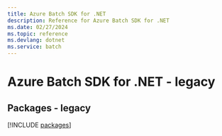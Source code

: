 ```yaml
---
title: Azure Batch SDK for .NET
description: Reference for Azure Batch SDK for .NET
ms.date: 02/27/2024
ms.topic: reference
ms.devlang: dotnet
ms.service: batch
---
```

# Azure Batch SDK for .NET - legacy
## Packages - legacy
[!INCLUDE [packages](batch-index.md)]